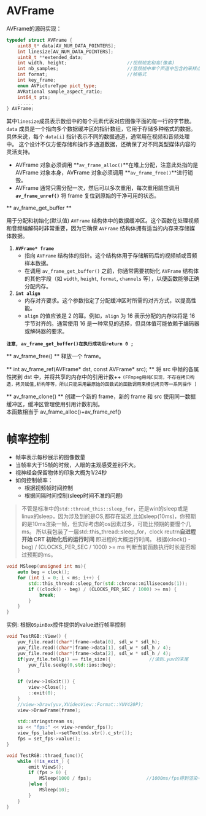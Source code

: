 # AVFrame

AVFrame的源码实现：

```cpp
typedef struct AVFrame { 
	uint8_t* data[AV_NUM_DATA_POINTERS]; 
	int linesize[AV_NUM_DATA_POINTERS]; 
	uint8_t **extended_data; 
	int width, height;                      //视频帧宽和高(像素)
	int nb_samples;                         //音频帧中单个声道中包含的采样点数
	int format;                             //帧格式
	int key_frame; 
	enum AVPictureType pict_type; 
	AVRational sample_aspect_ratio; 
	int64_t pts; 
	...... 
} AVFrame;
```
其中`linesize`成员表示数组中的每个元素代表对应图像平面的每一行的字节数。
`data` 成员是一个指向多个数据缓冲区的指针数组，它用于存储多种格式的数据。具体来说，每个 `data[i]` 指针表示不同的数据通道，通常用在视频和音频处理中。
这个设计不仅方便存储和操作多通道数据，还确保了对不同类型媒体内容的灵活支持。

-  AVFrame 对象必须调用 **` av_frame_alloc() `**在堆上分配，注意此处指的是 AVFrame 对象本身，AVFrame 对象必须调用 **` av_frame_free() `**进行销毁。
-  AVFrame 通常只需分配一次，然后可以多次重用，每次重用前应调用 **` av_frame_unref() `** 将 frame 复位到原始的干净可用的状态。

** av_frame_get_buffer **

用于分配和初始化(默认值) `AVFrame` 结构体中的数据缓冲区。这个函数在处理视频和音频编解码时非常重要，因为它确保 `AVFrame` 结构体拥有适当的内存来存储媒体数据。
1. **`AVFrame* frame`**
    - 指向 `AVFrame` 结构体的指针。这个结构体用于存储解码后的视频帧或音频样本数据。
    - 在调用 `av_frame_get_buffer()` 之前，你通常需要初始化 `AVFrame` 结构体的其他字段（如 `width`, `height`, `format`, `channels` 等），以便函数能够正确分配内存。
2. **`int align`**
    - 内存对齐要求。这个参数指定了分配缓冲区时所需的对齐方式，以提高性能。
    - `align` 的值应该是 2 的幂。例如，`align` 为 16 表示分配的内存块将是 16 字节对齐的。通常使用 16 是一种常见的选择，但具体值可能依赖于编码器或解码器的要求。

**` 注意, av_frame_get_buffer()在执行成功后return 0 ; `**

** av_frame_free() **
 释放一个 frame。

** int av_frame_ref(AVFrame\* dst, const AVFrame\* src); **
将 src 中帧的各属性拷到 dst 中，并将共享的内存中的引用计数++ `(FFmpeg用纯C实现，不存在拷贝构造，拷贝赋值,析构等等，所以只能采用最原始的函数式的函数调用来模仿拷贝等一系列操作 )`

**  av_frame_clone() **
创建一个新的 frame，新的 frame 和 src 使用同一数据缓冲区，缓冲区管理使用引用计数机制。  
本函数相当于 av_frame_alloc()+av_frame_ref()


# 帧率控制
- 帧率表示每秒展示的图像数量
- 当帧率大于15帧的时候，人眼的主观感受差别不大。
- 视神经会保留物体的印象大概为1/24秒
- 如何控制帧率：
	 - 根据视频帧时间控制
	 - 根据间隔时间控制(sleep时间不准的问题)

> 不管是标准中的`std::thread_this::sleep_for`，还是win的sleep或是linux的sleep，因为涉及到的是OS,都存在延迟,比如sleep(10ms)，你预期的是10ms渲染一帧，但实际考虑的os因素过多，可能比预期的要慢个几ms。
> 所以我包装了一层std::this_thread::sleep_for，clock reutrn**自进程开始 CRT 初始化后的运行时间**
> 即进程的大概运行时间。
> 根据(clock() - beg) / (CLOCKS_PER_SEC / 1000) >= ms 判断当前函数执行时长是否超过预期的ms。
```cpp
void MSleep(unsigned int ms){
	auto beg = clock();
	for (int i = 0; i < ms; i++) {
		std::this_thread::sleep_for(std::chrono::milliseconds(1));
		if ((clock() - beg) / (CLOCKS_PER_SEC / 1000) >= ms) {
			break;
		}
	}
}
```


实例: 根据`QSpinBox`控件提供的value进行帧率控制
```cpp
void TestRGB::View() {
    yuv_file.read((char*)frame->data[0], sdl_w * sdl_h);
    yuv_file.read((char*)frame->data[1], sdl_w * sdl_h / 4);
    yuv_file.read((char*)frame->data[2], sdl_w * sdl_h / 4);
    if(yuv_file.tellg() == file_size){              //读到.yuv的末尾
        yuv_file.seekg(0,std::ios::beg);
    }

    if (view->IsExit()) {
        view->Close();
        ::exit(0);
    }
    //view->Draw(yuv,XVideoView::Format::YUV420P);
    view->DrawFrame(frame);
  
    std::stringstream ss;
    ss << "fps:" << view->render_fps();
    view_fps_label->setText(ss.str().c_str());
    fps = set_fps->value();
}

void TestRGB::thraed_func(){
    while (!is_exit_) {
        emit ViewS();
        if (fps > 0) {
            MSleep(1000 / fps);                    //1000ms/fps得到渲染一帧所需要的ms
        }else { 
            MSleep(10);
        }
    }
}
```
